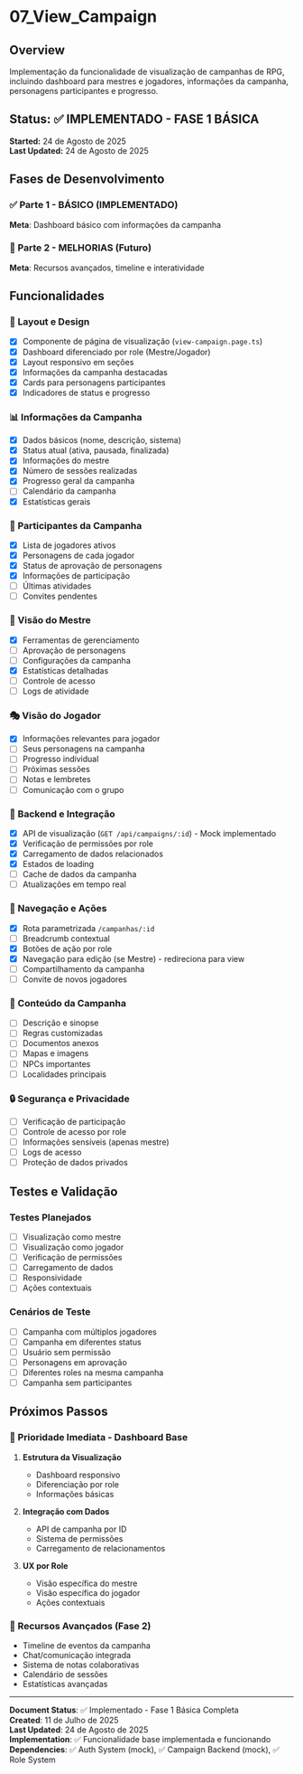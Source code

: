 # 07_View_Campaign

## Overview
Implementação da funcionalidade de visualização de campanhas de RPG, incluindo dashboard para mestres e jogadores, informações da campanha, personagens participantes e progresso.

## Status: ✅ IMPLEMENTADO - FASE 1 BÁSICA  
**Started:** 24 de Agosto de 2025  
**Last Updated:** 24 de Agosto de 2025

## Fases de Desenvolvimento

### ✅ Parte 1 - BÁSICO (IMPLEMENTADO)
**Meta**: Dashboard básico com informações da campanha

### 🚀 Parte 2 - MELHORIAS (Futuro)
**Meta**: Recursos avançados, timeline e interatividade

## Funcionalidades

### 🎨 Layout e Design
- [x] Componente de página de visualização (`view-campaign.page.ts`)
- [x] Dashboard diferenciado por role (Mestre/Jogador)
- [x] Layout responsivo em seções
- [x] Informações da campanha destacadas
- [x] Cards para personagens participantes
- [x] Indicadores de status e progresso

### 📊 Informações da Campanha
- [x] Dados básicos (nome, descrição, sistema)
- [x] Status atual (ativa, pausada, finalizada)
- [x] Informações do mestre
- [x] Número de sessões realizadas
- [x] Progresso geral da campanha
- [ ] Calendário da campanha
- [x] Estatísticas gerais

### 👥 Participantes da Campanha
- [x] Lista de jogadores ativos
- [x] Personagens de cada jogador
- [x] Status de aprovação de personagens
- [x] Informações de participação
- [ ] Últimas atividades
- [ ] Convites pendentes

### 👑 Visão do Mestre
- [x] Ferramentas de gerenciamento
- [ ] Aprovação de personagens
- [ ] Configurações da campanha
- [x] Estatísticas detalhadas
- [ ] Controle de acesso
- [ ] Logs de atividade

### 🎭 Visão do Jogador
- [x] Informações relevantes para jogador
- [ ] Seus personagens na campanha
- [ ] Progresso individual
- [ ] Próximas sessões
- [ ] Notas e lembretes
- [ ] Comunicação com o grupo

### 🔗 Backend e Integração
- [x] API de visualização (`GET /api/campaigns/:id`) - Mock implementado
- [x] Verificação de permissões por role
- [x] Carregamento de dados relacionados
- [x] Estados de loading
- [ ] Cache de dados da campanha
- [ ] Atualizações em tempo real

### 🧭 Navegação e Ações
- [x] Rota parametrizada `/campanhas/:id`
- [ ] Breadcrumb contextual
- [x] Botões de ação por role
- [x] Navegação para edição (se Mestre) - redireciona para view
- [ ] Compartilhamento da campanha
- [ ] Convite de novos jogadores

### 📝 Conteúdo da Campanha
- [ ] Descrição e sinopse
- [ ] Regras customizadas
- [ ] Documentos anexos
- [ ] Mapas e imagens
- [ ] NPCs importantes
- [ ] Localidades principais

### 🔒 Segurança e Privacidade
- [ ] Verificação de participação
- [ ] Controle de acesso por role
- [ ] Informações sensíveis (apenas mestre)
- [ ] Logs de acesso
- [ ] Proteção de dados privados

## Testes e Validação

### Testes Planejados
- [ ] Visualização como mestre
- [ ] Visualização como jogador
- [ ] Verificação de permissões
- [ ] Carregamento de dados
- [ ] Responsividade
- [ ] Ações contextuais

### Cenários de Teste
- [ ] Campanha com múltiplos jogadores
- [ ] Campanha em diferentes status
- [ ] Usuário sem permissão
- [ ] Personagens em aprovação
- [ ] Diferentes roles na mesma campanha
- [ ] Campanha sem participantes

## Próximos Passos

### 🎯 Prioridade Imediata - Dashboard Base
1. **Estrutura da Visualização**
   - Dashboard responsivo
   - Diferenciação por role
   - Informações básicas

2. **Integração com Dados**
   - API de campanha por ID
   - Sistema de permissões
   - Carregamento de relacionamentos

3. **UX por Role**
   - Visão específica do mestre
   - Visão específica do jogador
   - Ações contextuais

### 🚀 Recursos Avançados (Fase 2)
- Timeline de eventos da campanha
- Chat/comunicação integrada
- Sistema de notas colaborativas
- Calendário de sessões
- Estatísticas avançadas

---

**Document Status**: ✅ Implementado - Fase 1 Básica Completa  
**Created**: 11 de Julho de 2025  
**Last Updated**: 24 de Agosto de 2025  
**Implementation**: ✅ Funcionalidade base implementada e funcionando  
**Dependencies**: ✅ Auth System (mock), ✅ Campaign Backend (mock), ✅ Role System
